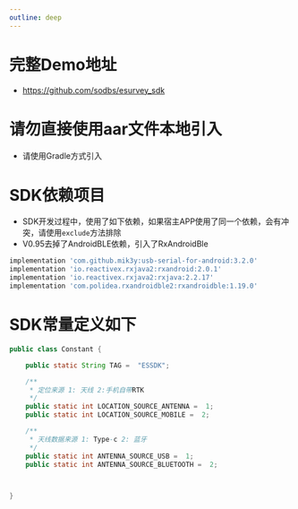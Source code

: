 ```yaml
---
outline: deep
---
```


# 完整Demo地址
- https://github.com/sodbs/esurvey_sdk
# 请勿直接使用aar文件本地引入
- 请使用Gradle方式引入
# SDK依赖项目
- SDK开发过程中，使用了如下依赖，如果宿主APP使用了同一个依赖，会有冲突，请使用`exclude`方法排除
- V0.95去掉了AndroidBLE依赖，引入了RxAndroidBle
```Groovy
implementation 'com.github.mik3y:usb-serial-for-android:3.2.0'
implementation 'io.reactivex.rxjava2:rxandroid:2.0.1'
implementation 'io.reactivex.rxjava2:rxjava:2.2.17'
implementation 'com.polidea.rxandroidble2:rxandroidble:1.19.0'

```
# SDK常量定义如下
```java
public class Constant {

    public static String TAG =  "ESSDK";

    /**
     * 定位来源 1: 天线 2:手机自带RTK
     */
    public static int LOCATION_SOURCE_ANTENNA =  1;
    public static int LOCATION_SOURCE_MOBILE =  2;

    /**
     * 天线数据来源 1: Type-c 2: 蓝牙
     */
    public static int ANTENNA_SOURCE_USB =  1;
    public static int ANTENNA_SOURCE_BLUETOOTH =  2;



}
```
